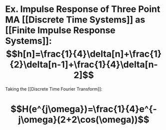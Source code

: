# Ex. Impulse Response of Three Point MA [[Discrete Time Systems]] as [[Finite Impulse Response Systems]]:$$h[n]=\frac{1}{4}\delta[n]+\frac{1}{2}\delta[n-1]+\frac{1}{4}\delta[n-2]$$
Taking the [[Discrete Time Fourier Transform]]:
# $$H(e^{j\omega})=\frac{1}{4}e^{-j\omega}(2+2\cos(\omega))$$